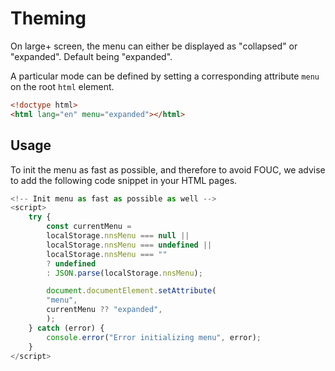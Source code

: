 # Theming

On large+ screen, the menu can either be displayed as "collapsed" or "expanded". Default being "expanded".

A particular mode can be defined by setting a corresponding attribute `menu` on the root `html` element.

```html
<!doctype html>
<html lang="en" menu="expanded"></html>
```

## Usage

To init the menu as fast as possible, and therefore to avoid FOUC, we advise to add the following code snippet in your HTML pages.

```javascript
<!-- Init menu as fast as possible as well -->
<script>
    try {
        const currentMenu =
        localStorage.nnsMenu === null ||
        localStorage.nnsMenu === undefined ||
        localStorage.nnsMenu === ""
        ? undefined
        : JSON.parse(localStorage.nnsMenu);

        document.documentElement.setAttribute(
        "menu",
        currentMenu ?? "expanded",
        );
    } catch (error) {
        console.error("Error initializing menu", error);
    }
</script>
```
